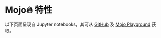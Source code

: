 # Mojo🔥 特性

以下页面呈现自 Jupyter notebooks，其可从 [GitHub](https://github.com/modularml/mojo/tree/main/examples/notebooks) 及 [Mojo Playground](https://playground.modular.com/) 获取。
